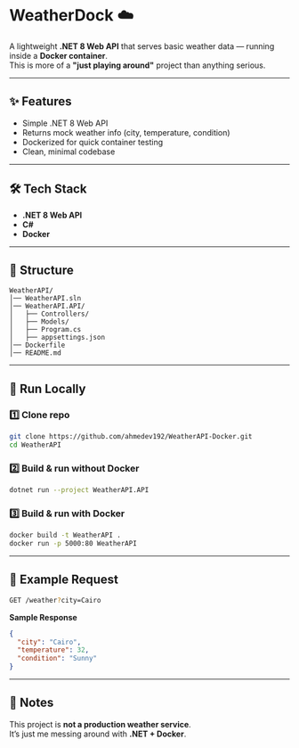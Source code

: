 # WeatherDock ☁️

A lightweight **.NET 8 Web API** that serves basic weather data — running inside a **Docker container**.  
This is more of a **"just playing around"** project than anything serious.

---

## ✨ Features
- Simple .NET 8 Web API
- Returns mock weather info (city, temperature, condition)
- Dockerized for quick container testing
- Clean, minimal codebase

---

## 🛠 Tech Stack
- **.NET 8 Web API**
- **C#**
- **Docker**

---

## 📂 Structure
```
WeatherAPI/
│── WeatherAPI.sln
│── WeatherAPI.API/
│   ├── Controllers/
│   ├── Models/
│   ├── Program.cs
│   ├── appsettings.json
│── Dockerfile
│── README.md
```

---

## 🚀 Run Locally

### 1️⃣ Clone repo
```bash
git clone https://github.com/ahmedev192/WeatherAPI-Docker.git
cd WeatherAPI
```

### 2️⃣ Build & run without Docker
```bash
dotnet run --project WeatherAPI.API
```

### 3️⃣ Build & run with Docker
```bash
docker build -t WeatherAPI .
docker run -p 5000:80 WeatherAPI
```

---

## 📡 Example Request
```bash
GET /weather?city=Cairo
```

**Sample Response**
```json
{
  "city": "Cairo",
  "temperature": 32,
  "condition": "Sunny"
}
```

---

## 🧾 Notes
This project is **not a production weather service**.  
It’s just me messing around with **.NET + Docker**.

